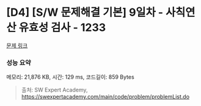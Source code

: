 # [D4] [S/W 문제해결 기본] 9일차 - 사칙연산 유효성 검사 - 1233 

[문제 링크](https://swexpertacademy.com/main/code/problem/problemDetail.do?contestProbId=AV141176AIwCFAYD) 

### 성능 요약

메모리: 21,876 KB, 시간: 129 ms, 코드길이: 859 Bytes



> 출처: SW Expert Academy, https://swexpertacademy.com/main/code/problem/problemList.do